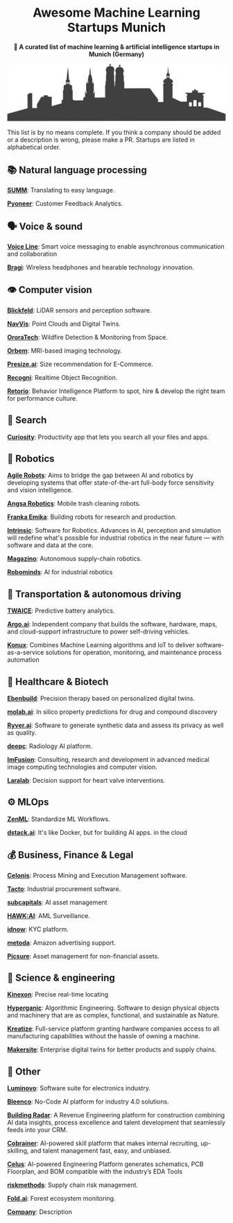 <h1 align="center">
  Awesome Machine Learning Startups Munich 
</h1>

<p align="center">
  <strong>🤖 A curated list of machine learning & artificial intelligence startups in Munich (Germany)</strong>
</p>

<p align="center">
  <img src="munich-silhouette.svg" alt="Munich">
</p>

This list is by no means complete. If you think a company should be added or a description is wrong, please make a PR. Startups are listed in alphabetical order. 

## 📚 Natural language processing
**[SUMM](https://summ-ai.com/)**: Translating to easy language.

**[Pyoneer](https://www.pyoneer.io/)**: Customer Feedback Analytics.

## 🗣️ Voice & sound
**[Voice Line](https://getvoiceline.com/)**: Smart voice messaging to enable asynchronous communication and collaboration

**[Bragi](https://www.bragi.com/)**: Wireless headphones and hearable technology innovation.

## 👁️ Computer vision

**[Blickfeld](https://www.blickfeld.com/)**: LiDAR sensors and perception software.

**[NavVis](https://www.navvis.com/)**: Point Clouds and Digital Twins.

**[OroraTech](https://ororatech.com/)**: Wildfire Detection & Monitoring from Space.

**[Orbem](https://orbem.ai/)**: MRI-based imaging technology.

**[Presize.ai](https://www.presize.ai/)**: Size recommendation for E-Commerce.

**[Recogni](https://www.recogni.com/)**: Realtime Object Recognition.

**[Retorio](https://www.retorio.com/)**: Behavior Intelligence Platform to spot, hire & develop the right team for performance culture.

## 🔎 Search 
**[Curiosity](https://curiosity.ai/)**: Productivity app that lets you search all your files and apps.

## 🤖 Robotics

**[Agile Robots](https://www.agile-robots.com/)**: Aims to bridge the gap between AI and robotics by developing systems that offer state-of-the-art full-body force sensitivity and vision intelligence.

**[Angsa Robotics](https://angsa-robotics.com/)**: Mobile trash cleaning robots.

**[Franka Emika](https://www.franka.de/)**: Building robots for research and production.

**[Intrinsic](https://intrinsic.ai/)**: Software for Robotics. Advances in AI, perception and simulation will redefine what's possible for industrial robotics in the near future — with software and data at the core. 

**[Magazino](https://www.magazino.eu/)**: Autonomous supply-chain robotics.

**[Robominds](https://www.robominds.de/en/)**: AI for industrial robotics

## 🚗 Transportation & autonomous driving
**[TWAICE](https://twaice.com/de/)**: Predictive battery analytics.

**[Argo.ai](https://www.argo.ai/)**: Independent company that builds the software, hardware, maps, and cloud-support infrastructure to power self-driving vehicles.

**[Konux](https://www.konux.com/)**: Combines Machine Learning algorithms and IoT to deliver software-as-a-service solutions for operation, monitoring, and maintenance process automation

## 🧬 Healthcare & Biotech
**[Ebenbuild](https://www.ebenbuild.com/)**: Precision therapy based on personalized digital twins.

**[molab.ai](https://www.molab.ai/)**: In silico property predictions for drug and compound discovery

**[Ryver.ai](https://ryver.ai/)**: Software to generate synthetic data and assess its privacy as well as quality.

**[deepc](https://www.deepc.ai/)**: Radiology AI platform.

**[ImFusion](https://www.imfusion.com/)**: Consulting, research and development in advanced medical image computing technologies and computer vision.

**[Laralab](https://www.laralab.com/)**: Decision support for heart valve interventions. 

## ⚙️ MLOps
**[ZenML](https://zenml.io/home)**: Standardize ML Workflows.

**[dstack.ai](https://dstack.ai/)**: It's like Docker, but for building AI apps.
in the cloud

## 💰 Business, Finance & Legal
**[Celonis](https://www.celonis.com/)**: Process Mining and Execution Management software.

**[Tacto](https://tacto.ai/)**: Industrial procurement software.

**[subcapitals](https://www.subcapitals.com/)**: AI asset management

**[HAWK:AI](https://hawk.ai/)**: AML Surveillance.

**[idnow](https://www.idnow.io/)**: KYC platform.

**[metoda](https://metoda.com/)**: Amazon advertising support.

**[Picsure](https://picsure.ai/)**: Asset management for non-financial assets.

## 🔬 Science & engineering
**[Kinexon](https://kinexon.com/)**: Precise real-time locating

**[Hyperganic](https://www.hyperganic.com/home/#about)**: Algorithmic Engineering. Software to design physical objects and machinery that are as complex, functional, and sustainable as Nature.

**[Kreatize](https://kreatize.com/)**: Full-service platform granting hardware companies access to all manufacturing capabilities without the hassle of owning a machine.

**[Makersite](https://makersite.io/)**: Enterprise digital twins for better products and supply chains.

## 🚀 Other
**[Luminovo](https://luminovo.ai/)**: Software suite for electronics industry.

**[Bleenco](https://www.bleenco.net/)**: No-Code AI platform for industry 4.0 solutions.

**[Building Radar](https://buildingradar.com/)**: A Revenue Engineering platform for construction combining AI data insights, process excellence and talent development that seamlessly feeds into your CRM.

**[Cobrainer](https://www.cobrainer.com/)**: AI-powered skill platform that makes internal recruiting, up-skilling,
and talent management fast, easy, and unbiased.

**[Celus](https://www.celus.io/)**: AI-powered Engineering Platform generates schematics, PCB Floorplan, and BOM compatible with the industry’s EDA Tools

**[riskmethods](https://www.riskmethods.net/)**: Supply chain risk management.

**[Fold.ai](https://fold.ai/)**: Forest ecosystem monitoring.

**[Company](Link)**: Description
